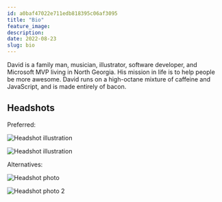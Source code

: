 ```yaml
---
id: a0baf47022e711edb818395c06af3095
title: "Bio"
feature_image: 
description:
date: 2022-08-23
slug: bio
---
```


David is a family man, musician, illustrator, software developer, and Microsoft MVP living in North Georgia. His mission in life is to help people be more awesome. David runs on a high-octane mixture of caffeine and JavaScript, and is made entirely of bacon.

## Headshots

Preferred:

![Headshot illustration](/content/images/headshots/reverentgeek-avatar-blue-bkg-800.jpg)

![Headshot illustration](/content/images/2020/04/reverentgeek-v3-1.png)

Alternatives:

![Headshot photo](/content/images/headshots/david-neal-ps-headshot-1.jpg)

![Headshot photo 2](/content/images/headshots/david-neal-ps-headshot-2.jpg)
